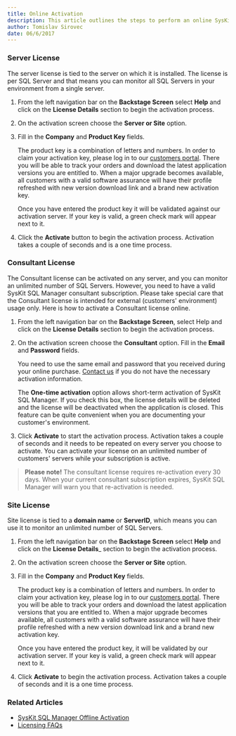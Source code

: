 ```yaml
---
title: Online Activation
description: This article outlines the steps to perform an online SysKit SQL Manager activation.
author: Tomislav Sirovec
date: 06/6/2017
---
```


### Server License
The server license is tied to the server on which it is installed. The license is per SQL Server and that means you can monitor all SQL Servers in your environment from a single server.

1. From the left navigation bar on the __Backstage Screen__ select __Help__ and click on the __License Details__ section to begin the activation process.
2. On the activation screen choose the __Server or Site__ option.
3. Fill in the __Company__ and __Product Key__ fields.

    The product key is a combination of letters and numbers. In order to claim your activation key, please log in to our [customers portal](https://customers.acceleratio.net). There you will be able to track your orders and download the latest application versions you are entitled to. When a major upgrade becomes available, all customers with a valid software assurance will have their profile refreshed with new version download link and a brand new activation key.

    Once you have entered the product key it will be validated against our activation server. If your key is valid, a green check mark will appear next to it.

4. Click the __Activate__ button to begin the activation process. Activation takes a couple of seconds and is a one time process.

### Consultant License

The Consultant license can be activated on any server, and you can monitor an unlimited number of SQL Servers. However, you need to have a valid SysKit SQL Manager consultant subscription. Please take special care that the Consultant license is intended for external (customers' environment) usage only. Here is how to activate a Consultant license online.

1. From the left navigation bar on the __Backstage Screen__, select Help and click on the __License Details__ section to begin the activation process.
2. On the activation screen choose the __Consultant__ option. Fill in the __Email__ and __Password__ fields.

    You need to use the same email and password that you received during your online purchase. [Contact us](https://www.sqldockit.com/support/contact-us/) if you do not have the necessary activation information.

    The __One-time activation__ option allows short-term activation of SysKit SQL Manager. If you check this box, the license details will be deleted and the license will be deactivated when the application is closed. This feature can be quite convenient when you are documenting your customer's environment.

3. Click __Activate__ to start the activation process. Activation takes a couple of seconds and it needs to be repeated on every server you choose to activate. You can activate your license on an unlimited number of customers' servers while your subscription is active.

> __Please note!__ The consultant license requires re-activation every 30 days. When your current consultant subscription expires, SysKit SQL Manager will warn you that re-activation is needed.

### Site License

Site license is tied to a __domain name__ or __ServerID__, which means you can use it to monitor an unlimited number of SQL Servers.

1. From the left navigation bar on the __Backstage Screen__ select __Help__ and click on the __License Details___ section to begin the activation process.
2. On the activation screen choose the __Server or Site__ option.
3. Fill in the __Company__ and __Product Key__ fields.

    The product key is a combination of letters and numbers. In order to claim your activation key, please log in to our  [customers portal](https://customers.acceleratio.net). There you will be able to track your orders and download the latest application versions that you are entitled to. When a major upgrade becomes available, all customers with a valid software assurance will have their profile refreshed with a new version download link and a brand new activation key.

    Once you have entered the product key, it will be validated by our activation server. If your key is valid, a green check mark will appear next to it.

4. Click __Activate__ to begin the activation process. Activation takes a couple of seconds and it is a one time process.

### Related Articles

* [SysKit SQL Manager Offline Activation](#internal/activation/offline-activation)
* [Licensing FAQs](#internal/activation/licensing-faqs)

